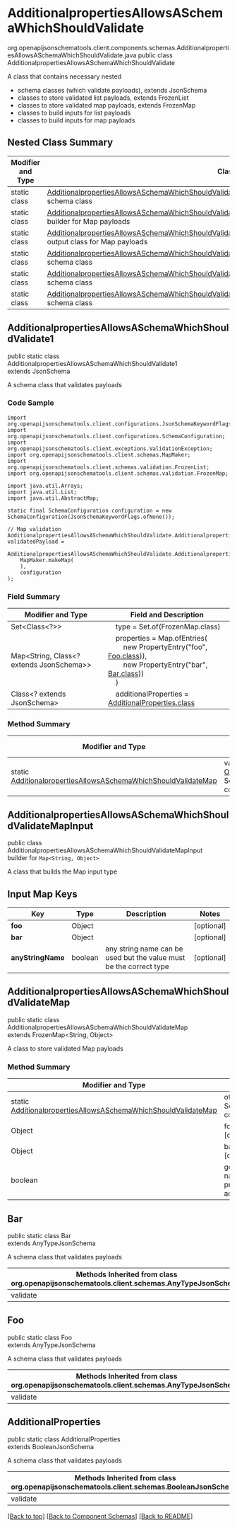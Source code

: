 # AdditionalpropertiesAllowsASchemaWhichShouldValidate
org.openapijsonschematools.client.components.schemas.AdditionalpropertiesAllowsASchemaWhichShouldValidate.java
public class AdditionalpropertiesAllowsASchemaWhichShouldValidate

A class that contains necessary nested
- schema classes (which validate payloads), extends JsonSchema
- classes to store validated list payloads, extends FrozenList
- classes to store validated map payloads, extends FrozenMap
- classes to build inputs for list payloads
- classes to build inputs for map payloads

## Nested Class Summary
| Modifier and Type | Class and Description |
| ----------------- | ---------------------- |
| static class | [AdditionalpropertiesAllowsASchemaWhichShouldValidate.AdditionalpropertiesAllowsASchemaWhichShouldValidate1](#additionalpropertiesallowsaschemawhichshouldvalidate1)<br> schema class |
| static class | [AdditionalpropertiesAllowsASchemaWhichShouldValidate.AdditionalpropertiesAllowsASchemaWhichShouldValidateMapInput](#additionalpropertiesallowsaschemawhichshouldvalidatemapinput)<br> builder for Map payloads |
| static class | [AdditionalpropertiesAllowsASchemaWhichShouldValidate.AdditionalpropertiesAllowsASchemaWhichShouldValidateMap](#additionalpropertiesallowsaschemawhichshouldvalidatemap)<br> output class for Map payloads |
| static class | [AdditionalpropertiesAllowsASchemaWhichShouldValidate.Bar](#bar)<br> schema class |
| static class | [AdditionalpropertiesAllowsASchemaWhichShouldValidate.Foo](#foo)<br> schema class |
| static class | [AdditionalpropertiesAllowsASchemaWhichShouldValidate.AdditionalProperties](#additionalproperties)<br> schema class |

## AdditionalpropertiesAllowsASchemaWhichShouldValidate1
public static class AdditionalpropertiesAllowsASchemaWhichShouldValidate1<br>
extends JsonSchema

A schema class that validates payloads

### Code Sample
```
import org.openapijsonschematools.client.configurations.JsonSchemaKeywordFlags;
import org.openapijsonschematools.client.configurations.SchemaConfiguration;
import org.openapijsonschematools.client.exceptions.ValidationException;
import org.openapijsonschematools.client.schemas.MapMaker;
import org.openapijsonschematools.client.schemas.validation.FrozenList;
import org.openapijsonschematools.client.schemas.validation.FrozenMap;

import java.util.Arrays;
import java.util.List;
import java.util.AbstractMap;

static final SchemaConfiguration configuration = new SchemaConfiguration(JsonSchemaKeywordFlags.ofNone());

// Map validation
AdditionalpropertiesAllowsASchemaWhichShouldValidate.AdditionalpropertiesAllowsASchemaWhichShouldValidateMap validatedPayload =
    AdditionalpropertiesAllowsASchemaWhichShouldValidate.AdditionalpropertiesAllowsASchemaWhichShouldValidate1.validate(
    MapMaker.makeMap(
    ),
    configuration
);
```

### Field Summary
| Modifier and Type | Field and Description |
| ----------------- | ---------------------- |
| Set<Class<?>> | &nbsp;&nbsp;&nbsp;&nbsp;type = Set.of(FrozenMap.class)<br/> |
| Map<String, Class<? extends JsonSchema>> | &nbsp;&nbsp;&nbsp;&nbsp;properties = Map.ofEntries(<br>&nbsp;&nbsp;&nbsp;&nbsp;&nbsp;&nbsp;&nbsp;&nbsp;new PropertyEntry("foo", [Foo.class](#foo))),<br>&nbsp;&nbsp;&nbsp;&nbsp;&nbsp;&nbsp;&nbsp;&nbsp;new PropertyEntry("bar", [Bar.class](#bar)))<br>&nbsp;&nbsp;&nbsp;&nbsp;)<br> |
| Class<? extends JsonSchema> | &nbsp;&nbsp;&nbsp;&nbsp;additionalProperties = [AdditionalProperties.class](#additionalproperties)<br> |

### Method Summary
| Modifier and Type | Method and Description |
| ----------------- | ---------------------- |
| static [AdditionalpropertiesAllowsASchemaWhichShouldValidateMap](#additionalpropertiesallowsaschemawhichshouldvalidatemap) | validate([Map<String, Object>](#additionalpropertiesallowsaschemawhichshouldvalidatemapinput) arg, SchemaConfiguration configuration) |

## AdditionalpropertiesAllowsASchemaWhichShouldValidateMapInput
public class AdditionalpropertiesAllowsASchemaWhichShouldValidateMapInput<br>
builder for `Map<String, Object>`

A class that builds the Map input type

## Input Map Keys
| Key | Type |  Description | Notes |
| --- | ---- | ------------ | ----- |
| **foo** | Object |  | [optional] |
| **bar** | Object |  | [optional] |
| **anyStringName** | boolean | any string name can be used but the value must be the correct type | [optional] |

## AdditionalpropertiesAllowsASchemaWhichShouldValidateMap
public static class AdditionalpropertiesAllowsASchemaWhichShouldValidateMap<br>
extends FrozenMap<String, Object>

A class to store validated Map payloads

### Method Summary
| Modifier and Type | Method and Description |
| ----------------- | ---------------------- |
| static [AdditionalpropertiesAllowsASchemaWhichShouldValidateMap](#additionalpropertiesallowsaschemawhichshouldvalidatemap) | of([Map<String, Object>](#additionalpropertiesallowsaschemawhichshouldvalidatemapinput) arg, SchemaConfiguration configuration) |
| Object | foo()<br>[optional] |
| Object | bar()<br>[optional] |
| boolean | getAdditionalProperty(String name)<br>provides type safety for additional properties |

## Bar
public static class Bar<br>
extends AnyTypeJsonSchema

A schema class that validates payloads

| Methods Inherited from class org.openapijsonschematools.client.schemas.AnyTypeJsonSchema |
| ------------------------------------------------------------------ |
| validate                                                           |

## Foo
public static class Foo<br>
extends AnyTypeJsonSchema

A schema class that validates payloads

| Methods Inherited from class org.openapijsonschematools.client.schemas.AnyTypeJsonSchema |
| ------------------------------------------------------------------ |
| validate                                                           |

## AdditionalProperties
public static class AdditionalProperties<br>
extends BooleanJsonSchema

A schema class that validates payloads

| Methods Inherited from class org.openapijsonschematools.client.schemas.BooleanJsonSchema |
| ------------------------------------------------------------------ |
| validate                                                           |

[[Back to top]](#top) [[Back to Component Schemas]](../../../README.md#Component-Schemas) [[Back to README]](../../../README.md)
